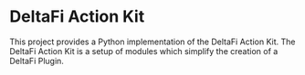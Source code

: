 # DeltaFi Action Kit

This project provides a Python implementation of the DeltaFi Action Kit. The DeltaFi Action Kit is a setup of modules which simplify the creation of a DeltaFi Plugin.
